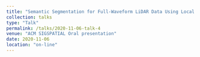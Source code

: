 ```yaml
---
title: "Semantic Segmentation for Full-Waveform LiDAR Data Using Local and Hierarchical Global Feature Extraction"
collection: talks
type: "Talk"
permalink: /talks/2020-11-06-talk-4
venue: "ACM SIGSPATIAL Oral presentation"
date: 2020-11-06  
location: "on-line"
---
```


<script async class="speakerdeck-embed" data-id="6e64f30bc0d84d619214cbc794b4c720" data-ratio="1.33333333333333" src="//speakerdeck.com/assets/embed.js"></script>
